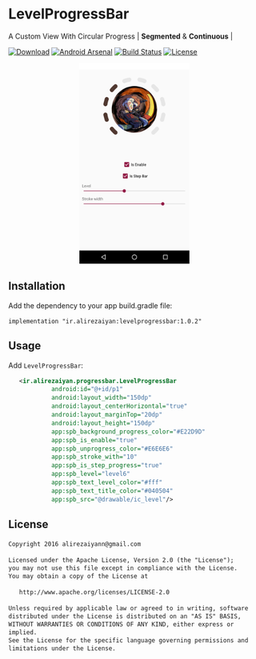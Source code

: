 # LevelProgressBar
A Custom View With Circular Progress | **Segmented** & **Continuous** |  

[![Download](https://api.bintray.com/packages/rezaiyan/Android/levelprogressbar/images/download.svg)](https://bintray.com/rezaiyan/Android/levelprogressbar/_latestVersion)
[![Android Arsenal](https://img.shields.io/badge/Android%20Arsenal-LevelProgressBar-brightgreen.svg?style=flat)](https://android-arsenal.com/details/1/7831)
[![Build Status](https://travis-ci.org/rezaiyan/LevelProgressBar.svg?branch=master)](https://travis-ci.org/rezaiyan/LevelProgressBar)
[![License](https://img.shields.io/badge/License-Apache/2.0-blue.svg)](https://github.com/badoo/Reaktive/blob/master/LICENSE)


<p align="center">
  <img src="./art/preview.png" height="400" width="220"/>
</p>

## Installation

Add the dependency to your app build.gradle file:

```
implementation "ir.alirezaiyan:levelprogressbar:1.0.2"
```

## Usage

Add `LevelProgressBar`:

```xml
   <ir.alirezaiyan.progressbar.LevelProgressBar
            android:id="@+id/p1"
            android:layout_width="150dp"
            android:layout_centerHorizontal="true"
            android:layout_marginTop="20dp"
            android:layout_height="150dp"
            app:spb_background_progress_color="#E22D9D"
            app:spb_is_enable="true"
            app:spb_unprogress_color="#E6E6E6"
            app:spb_stroke_with="10"
            app:spb_is_step_progress="true"
            app:spb_level="level6"
            app:spb_text_level_color="#fff"
            app:spb_text_title_color="#040504"
            app:spb_src="@drawable/ic_level"/>
```

License
--------

    Copyright 2016 alirezaiyann@gmail.com

    Licensed under the Apache License, Version 2.0 (the "License");
    you may not use this file except in compliance with the License.
    You may obtain a copy of the License at

       http://www.apache.org/licenses/LICENSE-2.0

    Unless required by applicable law or agreed to in writing, software
    distributed under the License is distributed on an "AS IS" BASIS,
    WITHOUT WARRANTIES OR CONDITIONS OF ANY KIND, either express or implied.
    See the License for the specific language governing permissions and
    limitations under the License.
